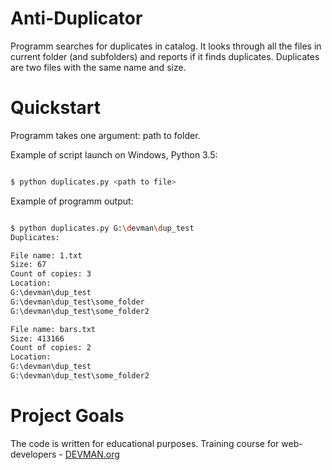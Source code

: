 # Anti-Duplicator

Programm searches for duplicates in catalog. It looks through all the files in current folder (and subfolders) and reports if it finds duplicates. Duplicates are two files with the same name and size.

# Quickstart

Programm takes one argument: path to folder.

Example of script launch on Windows, Python 3.5:

``` bash

$ python duplicates.py <path to file>

```

Example of programm output:

``` bash

$ python duplicates.py G:\devman\dup_test
Duplicates:

File name: 1.txt
Size: 67
Count of copies: 3
Location: 
G:\devman\dup_test
G:\devman\dup_test\some_folder
G:\devman\dup_test\some_folder2

File name: bars.txt
Size: 413166
Count of copies: 2
Location: 
G:\devman\dup_test
G:\devman\dup_test\some_folder2

```


# Project Goals

The code is written for educational purposes. Training course for web-developers - [DEVMAN.org](https://devman.org)
